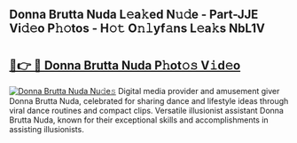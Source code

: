 ## Donna Brutta Nuda L𝚎a𝚔ed N𝚞𝚍e - Part-JJE Vi𝚍𝚎o P𝚑𝚘tos - H𝚘𝚝 O𝚗𝚕yf𝚊ns L𝚎a𝚔s NbL1V

# <h2><a href="http://kfdca0.oniu.top/?m=Donna+Brutta+Nuda">🔗👉 🔴 Donna Brutta Nuda P𝚑ot𝚘𝚜 V𝚒d𝚎o</a></h2>

[![Donna Brutta Nuda Nu𝚍e𝚜](https://i.imgur.com/0qMVB7G.gif)](http://kfdca0.oniu.top/?m=Donna+Brutta+Nuda)
Digital media provider and amusement giver Donna Brutta Nuda, celebrated for sharing dance and lifestyle ideas through viral dance routines and compact clips. Versatile illusionist assistant Donna Brutta Nuda, known for their exceptional skills and accomplishments in assisting illusionists.  
